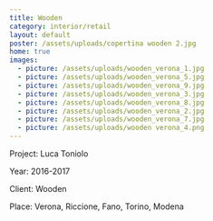 ```yaml
---
title: Wooden
category: interior/retail
layout: default
poster: /assets/uploads/copertina wooden 2.jpg
home: true
images:
  - picture: /assets/uploads/wooden_verona_1.jpg
  - picture: /assets/uploads/wooden_verona_5.jpg
  - picture: /assets/uploads/wooden_verona_9.jpg
  - picture: /assets/uploads/wooden_verona_3.jpg
  - picture: /assets/uploads/wooden_verona_8.jpg
  - picture: /assets/uploads/wooden_verona_2.jpg
  - picture: /assets/uploads/wooden_verona_7.jpg
  - picture: /assets/uploads/wooden verona_4.png
---
```

Project: Luca Toniolo

Year: 2016-2017

Client: Wooden

Place: Verona, Riccione, Fano, Torino, Modena

